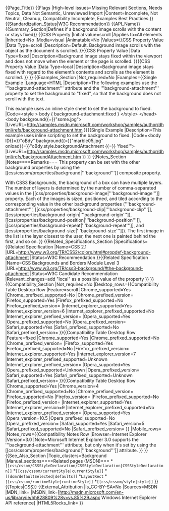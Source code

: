 {{Page_Title}}
{{Flags
|High-level issues=Missing Relevant Sections, Needs Topics, Data Not Semantic, Unreviewed Import
|Content=Incomplete, Not Neutral, Cleanup, Compatibility Incomplete, Examples Best Practices
}}
{{Standardization_Status|W3C Recommendation}}
{{API_Name}}
{{Summary_Section|Defines if a background image scrolls with the content or stays fixed}}
{{CSS Property
|Initial value=scroll
|Applies to=All elements
|Inherited=No
|Media=visual
|Animatable=No
|Values={{CSS Property Value
|Data Type=scroll
|Description=Default. Background image scrolls with the object as the document is scrolled.
}}{{CSS Property Value
|Data Type=fixed
|Description=Background image stays fixed within the viewport and does not move when the element or the page is scrolled.
}}{{CSS Property Value
|Data Type=local
|Description=Background image stays fixed with regard to the element’s contents and scrolls as the element is scrolled.
}}
}}
{{Examples_Section
|Not_required=No
|Examples={{Single Example
|Language=HTML
|Description=The following examples use the '''background-attachment''' attribute and the '''background-attachment''' property to set the background to "fixed", so that the background does not scroll with the text.

This example uses an inline style sheet to set the background to fixed.
|Code=&lt;style &gt;
    body { background-attachment:fixed }
&lt;/style&gt;
&lt;/head&gt;
&lt;body background{{=}}"some.jpg"&gt;
|LiveURL=http://samples.msdn.microsoft.com/workshop/samples/author/dhtml/refs/background-attachment.htm
}}{{Single Example
|Description=This example uses inline scripting to set the background to fixed.
|Code=&lt;body ID{{=}}"oBdy" background{{=}}"marble05.jpg"
onload{{=}}"oBdy.style.backgroundAttachment {{=}} 'fixed'"&gt;
|LiveURL=http://samples.msdn.microsoft.com/workshop/samples/author/dhtml/refs/backgroundAttachment.htm
}}
}}
{{Notes_Section
|Notes====Remarks===
This property can be set with the other background properties by using the [[css/cssom/properties/background|'''background''']] composite property.

With CSS3 Backgrounds, the background of a box can have multiple layers. The number of layers is determined by the number of comma-separated values in the [[css/properties/background-image|'''background-image''']] property. Each of the images is sized, positioned, and tiled according to the corresponding value in the other background properties ('''background-attachment''', [[css/properties/background-clip|'''background-clip''']], [[css/properties/background-origin|'''background-origin''']], [[css/properties/background-position|'''background-position''']], [[css/properties/background-repeat|'''background-repeat''']], and [[css/properties/background-size|'''background-size''']]). The first image in the list is the layer closest to the user, the next one is painted behind the first, and so on.
}}
{{Related_Specifications_Section
|Specifications={{Related Specification
|Name=CSS 2.1
|URL=http://www.w3.org/TR/CSS2/colors.html#propdef-background-attachment
|Status=W3C Recommendation
}}{{Related Specification
|Name=CSS Backgrounds and Borders Module Level 3
|URL=http://www.w3.org/TR/css3-background/#the-background-attachment
|Status=W3C Candidate Recommendation
|Relevant_changes=add "local" as a possible value of the property
}}
}}
{{Compatibility_Section
|Not_required=No
|Desktop_rows={{Compatibility Table Desktop Row
|Feature=scroll
|Chrome_supported=Yes
|Chrome_prefixed_supported=No
|Chrome_prefixed_version=
|Firefox_supported=Yes
|Firefox_prefixed_supported=No
|Firefox_prefixed_version=
|Internet_explorer_supported=Yes
|Internet_explorer_version=6
|Internet_explorer_prefixed_supported=No
|Internet_explorer_prefixed_version=
|Opera_supported=Yes
|Opera_prefixed_supported=No
|Opera_prefixed_version=
|Safari_supported=Yes
|Safari_prefixed_supported=No
|Safari_prefixed_version=
}}{{Compatibility Table Desktop Row
|Feature=fixed
|Chrome_supported=Yes
|Chrome_prefixed_supported=No
|Chrome_prefixed_version=
|Firefox_supported=Yes
|Firefox_prefixed_supported=No
|Firefox_prefixed_version=
|Internet_explorer_supported=Yes
|Internet_explorer_version=7
|Internet_explorer_prefixed_supported=Unknown
|Internet_explorer_prefixed_version=
|Opera_supported=Yes
|Opera_prefixed_supported=Unknown
|Opera_prefixed_version=
|Safari_supported=Yes
|Safari_prefixed_supported=Unknown
|Safari_prefixed_version=
}}{{Compatibility Table Desktop Row
|Chrome_supported=Yes
|Chrome_version=4
|Chrome_prefixed_supported=No
|Chrome_prefixed_version=
|Firefox_supported=No
|Firefox_version=
|Firefox_prefixed_supported=No
|Firefox_prefixed_version=
|Internet_explorer_supported=Yes
|Internet_explorer_version=9
|Internet_explorer_prefixed_supported=No
|Internet_explorer_prefixed_version=
|Opera_supported=Yes
|Opera_version=10.5
|Opera_prefixed_supported=No
|Opera_prefixed_version=
|Safari_supported=Yes
|Safari_version=5
|Safari_prefixed_supported=No
|Safari_prefixed_version=
}}
|Mobile_rows=
|Notes_rows={{Compatibility Notes Row
|Browser=Internet Explorer
|Version=3.0
|Note=Microsoft Internet Explorer 3.0 supports the '''background-attachment''' attribute, but only when it's set by using the [[css/cssom/properties/background|'''background''']] attribute.
}}
}}
{{See_Also_Section
|Topic_clusters=Background
|Manual_sections====Related pages (MSDN)===
*<code>[[css/cssom/CSSStyleDeclaration/CSSStyleDeclaration|CSSStyleDeclaration]]</code>
*<code>[[css/cssom/currentStyle|currentStyle]]</code>
*<code>[[dom/defaultSelected|defaults]]</code>
*<code>LayoutRect</code>
*<code>[[css/cssom/runtimeStyle|runtimeStyle]]</code>
*<code>[[css/cssom/style|style]]</code>
}}
{{Topics|CSS}}
{{External_Attribution
|Is_CC-BY-SA=No
|Sources=MSDN
|MDN_link=
|MSDN_link=[http://msdn.microsoft.com/en-us/library/ie/hh828809%28v=vs.85%29.aspx Windows Internet Explorer API reference]
|HTML5Rocks_link=
}}